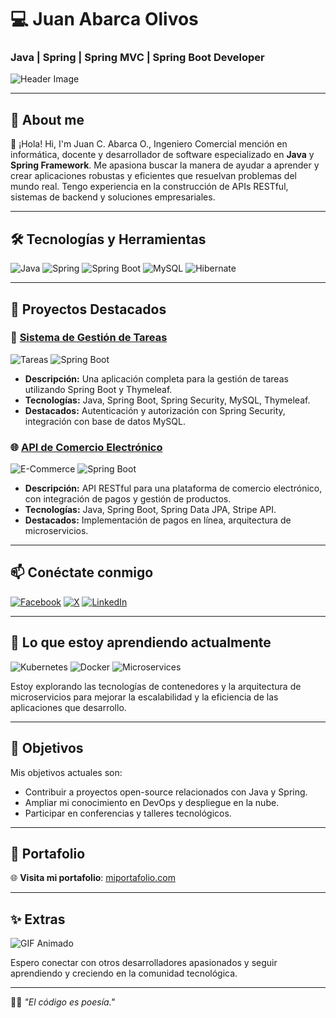 
# 💻 **Juan Abarca Olivos**

### Java | Spring | Spring MVC | Spring Boot Developer

![Header Image](https://github.com/tuusuario/tu-repositorio/blob/main/imagen.png?raw=true)

---

## 🚀 **About me**

👋 ¡Hola! Hi, I'm Juan C. Abarca O., Ingeniero Comercial mención en informática, docente y desarrollador de software especializado en **Java** y **Spring Framework**. Me apasiona buscar la manera de ayudar a aprender y crear aplicaciones robustas y eficientes que resuelvan problemas del mundo real. Tengo experiencia en la construcción de APIs RESTful, sistemas de backend y soluciones empresariales.

---

## 🛠️ **Tecnologías y Herramientas**

![Java](https://img.shields.io/badge/Java-ED8B00?style=for-the-badge&logo=java&logoColor=white)
![Spring](https://img.shields.io/badge/Spring-6DB33F?style=for-the-badge&logo=spring&logoColor=white)
![Spring Boot](https://img.shields.io/badge/Spring_Boot-F2F4F9?style=for-the-badge&logo=spring-boot)
![MySQL](https://img.shields.io/badge/MySQL-4479A1?style=for-the-badge&logo=mysql&logoColor=white)
![Hibernate](https://img.shields.io/badge/Hibernate-59666C?style=for-the-badge&logo=hibernate&logoColor=white)

---

## 🌟 **Proyectos Destacados**

### 🚀 [Sistema de Gestión de Tareas](https://github.com/tuusuario/proyecto1)
![Tareas](https://img.shields.io/badge/Java-ED8B00?style=flat-square&logo=java&logoColor=white)
![Spring Boot](https://img.shields.io/badge/Spring_Boot-F2F4F9?style=flat-square&logo=spring-boot)

- **Descripción:** Una aplicación completa para la gestión de tareas utilizando Spring Boot y Thymeleaf.
- **Tecnologías:** Java, Spring Boot, Spring Security, MySQL, Thymeleaf.
- **Destacados:** Autenticación y autorización con Spring Security, integración con base de datos MySQL.

### 🌐 [API de Comercio Electrónico](https://github.com/tuusuario/proyecto2)
![E-Commerce](https://img.shields.io/badge/Java-ED8B00?style=flat-square&logo=java&logoColor=white)
![Spring Boot](https://img.shields.io/badge/Spring_Boot-F2F4F9?style=flat-square&logo=spring-boot)

- **Descripción:** API RESTful para una plataforma de comercio electrónico, con integración de pagos y gestión de productos.
- **Tecnologías:** Java, Spring Boot, Spring Data JPA, Stripe API.
- **Destacados:** Implementación de pagos en línea, arquitectura de microservicios.

---

## 📫 **Conéctate conmigo**

[![Facebook](https://img.shields.io/badge/Facebook-1877F2?style=for-the-badge&logo=facebook&logoColor=white)](https://www.facebook.com/tuusuario)
[![X](https://img.shields.io/badge/X-1DA1F2?style=for-the-badge&logo=x&logoColor=white)](https://x.com/tuusuario)
[![LinkedIn](https://img.shields.io/badge/LinkedIn-0077B5?style=for-the-badge&logo=linkedin&logoColor=white)](https://www.linkedin.com/in/tuusuario)

---

## 🌱 **Lo que estoy aprendiendo actualmente**

![Kubernetes](https://img.shields.io/badge/Kubernetes-326CE5?style=for-the-badge&logo=kubernetes&logoColor=white)
![Docker](https://img.shields.io/badge/Docker-2496ED?style=for-the-badge&logo=docker&logoColor=white)
![Microservices](https://img.shields.io/badge/Microservices-6C757D?style=for-the-badge)

Estoy explorando las tecnologías de contenedores y la arquitectura de microservicios para mejorar la escalabilidad y la eficiencia de las aplicaciones que desarrollo.

---

## 🎯 **Objetivos**

Mis objetivos actuales son:
- Contribuir a proyectos open-source relacionados con Java y Spring.
- Ampliar mi conocimiento en DevOps y despliegue en la nube.
- Participar en conferencias y talleres tecnológicos.

---

## 🔗 **Portafolio**

🌐 **Visita mi portafolio**: [miportafolio.com](https://miportafolio.com)

---

## ✨ **Extras**

![GIF Animado](https://media.giphy.com/media/QHE5gWI0QjqF2/giphy.gif)

Espero conectar con otros desarrolladores apasionados y seguir aprendiendo y creciendo en la comunidad tecnológica.

---

👨‍💻 _"El código es poesía."_
